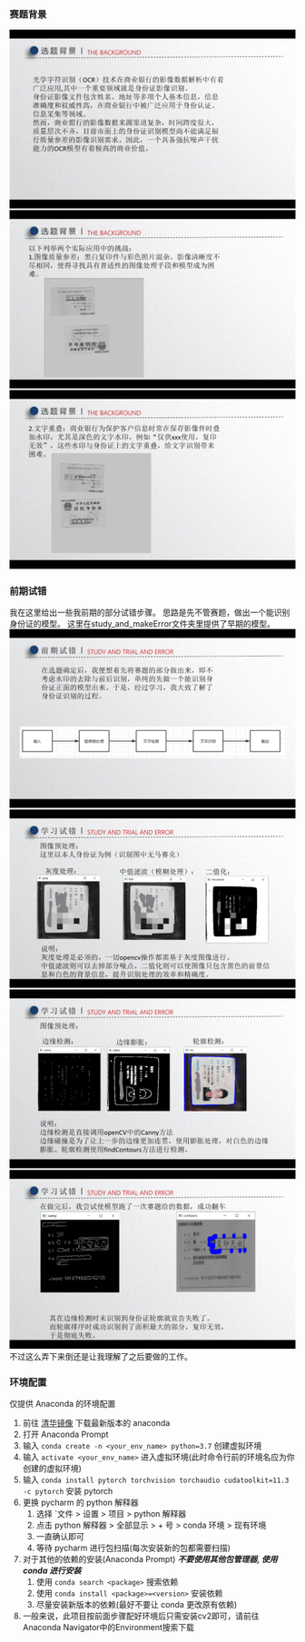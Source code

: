 ### 赛题背景
![image](https://github.com/WHJX272/Ocr_For_ID/blob/master/study_and_makeError/1.png)
![image](https://github.com/WHJX272/Ocr_For_ID/blob/master/study_and_makeError/2.png)
![image](https://github.com/WHJX272/Ocr_For_ID/blob/master/study_and_makeError/3.png)
### 前期试错
我在这里给出一些我前期的部分试错步骤。
思路是先不管赛题，做出一个能识别身份证的模型。
这里在study_and_makeError文件夹里提供了早期的模型。
![image](https://github.com/WHJX272/Ocr_For_ID/blob/master/study_and_makeError/4.png)
![image](https://github.com/WHJX272/Ocr_For_ID/blob/master/study_and_makeError/5.png)
![image](https://github.com/WHJX272/Ocr_For_ID/blob/master/study_and_makeError/6.png)
![image](https://github.com/WHJX272/Ocr_For_ID/blob/master/study_and_makeError/7.png)
不过这么弄下来倒还是让我理解了之后要做的工作。

### 环境配置
仅提供 Anaconda 的环境配置
1. 前往 [清华镜像](https://mirrors.tuna.tsinghua.edu.cn/anaconda/archive/) 下载最新版本的 anaconda
2. 打开 Anaconda Prompt
3. 输入 `conda create -n <your_env_name> python=3.7` 创建虚拟环境
4. 输入 `activate <your_env_name>` 进入虚拟环境(此时命令行前的环境名应为你创建的虚拟环境)
5. 输入 `conda install pytorch torchvision torchaudio cudatoolkit=11.3 -c pytorch` 安装 pytorch
6. 更换 pycharm 的 python 解释器
   1. 选择 `文件 > 设置 > 项目 > python 解释器
   2. 点击 python 解释器 > 全部显示 > + 号 > conda 环境 > 现有环境
   3. 一直确认即可
   4. 等待 pycharm 进行包扫描(每次安装新的包都需要扫描)
7. 对于其他的依赖的安装(Anaconda Prompt)
**_不要使用其他包管理器, 使用 conda 进行安装_**
   1. 使用 `conda search <package>` 搜索依赖
   2. 使用 `conda install <package>=<version>` 安装依赖
   3. 尽量安装新版本的依赖(最好不要让 conda 更改原有依赖)
8. 一般来说，此项目按前面步骤配好环境后只需安装cv2即可，请前往Anaconda Navigator中的Environment搜索下载
